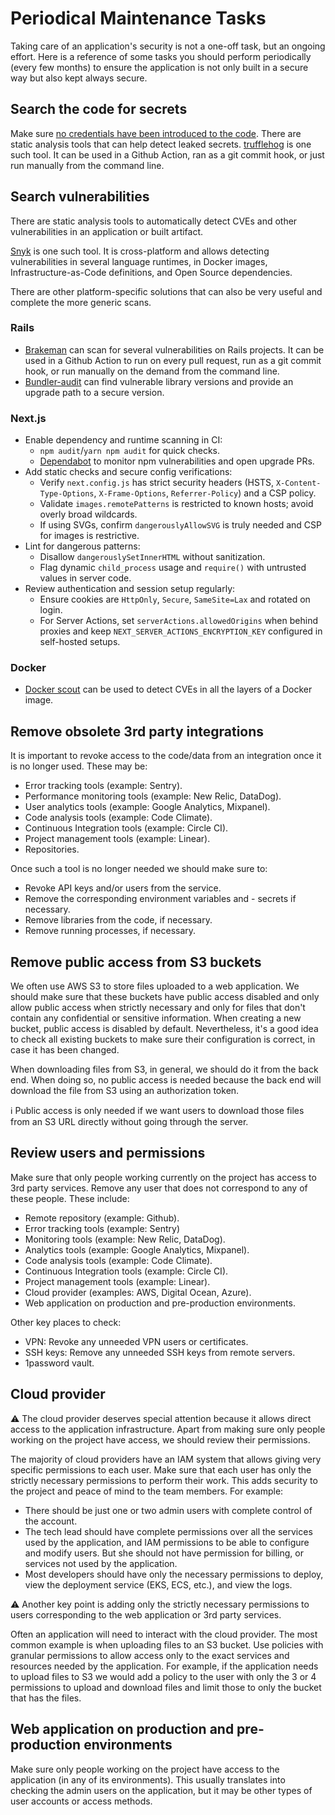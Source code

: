 # Periodical Maintenance Tasks

Taking care of an application's security is not a one-off task, but an ongoing effort. Here is a reference of some tasks you should perform periodically (every few months) to ensure the application is not only built in a secure way but also kept always secure.

## Search the code for secrets

Make sure [no credentials have been introduced to the code](web_application_security_features.md#no-credentials-in-code-no-credentials-in-generated-artifacts). There are static analysis tools that can help detect leaked secrets. [trufflehog](https://github.com/trufflesecurity/trufflehog) is one such tool. It can be used in a Github Action, ran as a git commit hook, or just run manually from the command line.

## Search vulnerabilities

There are static analysis tools to automatically detect CVEs and other vulnerabilities in an application or built artifact.

[Snyk](https://snyk.io/) is one such tool. It is cross-platform and allows detecting vulnerabilities in several language runtimes, in Docker images, Infrastructure-as-Code definitions, and Open Source dependencies.

There are other platform-specific solutions that can also be very useful and complete the more generic scans.

### Rails

- [Brakeman](https://brakemanscanner.org/) can scan for several vulnerabilities on Rails projects. It can be used in a Github Action to run on every pull request, run as a git commit hook, or run manually on the demand from the command line.
- [Bundler-audit](https://github.com/rubysec/bundler-audit) can find vulnerable library versions and provide an upgrade path to a secure version.

### Next.js

- Enable dependency and runtime scanning in CI:
  - `npm audit`/`yarn npm audit` for quick checks.
  - [Dependabot](https://docs.github.com/en/code-security/dependabot) to monitor npm vulnerabilities and open upgrade PRs.
- Add static checks and secure config verifications:
  - Verify `next.config.js` has strict security headers (HSTS, `X-Content-Type-Options`, `X-Frame-Options`, `Referrer-Policy`) and a CSP policy.
  - Validate `images.remotePatterns` is restricted to known hosts; avoid overly broad wildcards.
  - If using SVGs, confirm `dangerouslyAllowSVG` is truly needed and CSP for images is restrictive.
- Lint for dangerous patterns:
  - Disallow `dangerouslySetInnerHTML` without sanitization.
  - Flag dynamic `child_process` usage and `require()` with untrusted values in server code.
- Review authentication and session setup regularly:
  - Ensure cookies are `HttpOnly`, `Secure`, `SameSite=Lax` and rotated on login.
  - For Server Actions, set `serverActions.allowedOrigins` when behind proxies and keep `NEXT_SERVER_ACTIONS_ENCRYPTION_KEY` configured in self-hosted setups.

### Docker

- [Docker scout](https://docs.docker.com/scout/) can be used to detect CVEs in all the layers of a Docker image.

## Remove obsolete 3rd party integrations

It is important to revoke access to the code/data from an integration once it is no longer used. These may be:

- Error tracking tools (example: Sentry).
- Performance monitoring tools (example: New Relic, DataDog).
- User analytics tools (example: Google Analytics, Mixpanel).
- Code analysis tools (example: Code Climate).
- Continuous Integration tools (example: Circle CI).
- Project management tools (example: Linear).
- Repositories.

Once such a tool is no longer needed we should make sure to:

- Revoke API keys and/or users from the service.
- Remove the corresponding environment variables and - secrets if necessary.
- Remove libraries from the code, if necessary.
- Remove running processes, if necessary.

## Remove public access from S3 buckets

We often use AWS S3 to store files uploaded to a web application. We should make sure that these buckets have public access disabled and only allow public access when strictly necessary and only for files that don't contain any confidential or sensitive information.
When creating a new bucket, public access is disabled by default. Nevertheless, it's a good idea to check all existing buckets to make sure their configuration is correct, in case it has been changed.

When downloading files from S3, in general, we should do it from the back end. When doing so, no public access is needed because the back end will download the file from S3 using an authorization token.

ℹ️ Public access is only needed if we want users to download those files from an S3 URL directly without going through the server.

## Review users and permissions

Make sure that only people working currently on the project has access to 3rd party services. Remove any user that does not correspond to any of these people. These include:

- Remote repository (example: Github).
- Error tracking tools (example: Sentry)
- Monitoring tools (example: New Relic, DataDog).
- Analytics tools (example: Google Analytics, Mixpanel).
- Code analysis tools (example: Code Climate).
- Continuous Integration tools (example: Circle CI).
- Project management tools (example: Linear).
- Cloud provider (examples: AWS, Digital Ocean, Azure).
- Web application on production and pre-production environments.

Other key places to check:

- VPN: Revoke any unneeded VPN users or certificates.
- SSH keys: Remove any unneeded SSH keys from remote servers.
- 1password vault.

## Cloud provider

⚠️ The cloud provider deserves special attention because it allows direct access to the application infrastructure. Apart from making sure only people working on the project have access, we should review their permissions.

The majority of cloud providers have an IAM system that allows giving very specific permissions to each user. Make sure that each user has only the strictly necessary permissions to perform their work. This adds security to the project and peace of mind to the team members. For example:

- There should be just one or two admin users with complete control of the account.
- The tech lead should have complete permissions over all the services used by the application, and IAM permissions to be able to configure and modify users. But she should not have permission for billing, or services not used by the application.
- Most developers should have only the necessary permissions to deploy, view the deployment service (EKS, ECS, etc.), and view the logs.

⚠️ Another key point is adding only the strictly necessary permissions to users corresponding to the web application or 3rd party services.

Often an application will need to interact with the cloud provider. The most common example is when uploading files to an S3 bucket. Use policies with granular permissions to allow access only to the exact services and resources needed by the application. For example, if the application needs to upload files to S3 we would add a policy to the user with only the 3 or 4 permissions to upload and download files and limit those to only the bucket that has the files.

## Web application on production and pre-production environments

Make sure only people working on the project have access to the application (in any of its environments). This usually translates into checking the admin users on the application, but it may be other types of user accounts or access methods.
